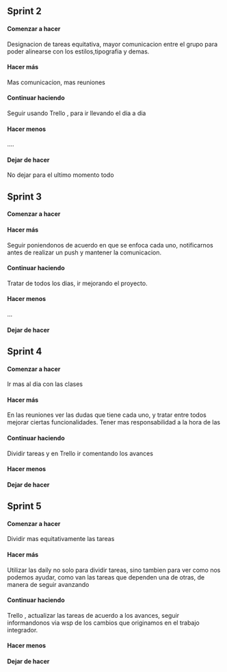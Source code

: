 
<h2>Sprint 2</h2>

<h4>Comenzar a hacer</h4>
Designacion de tareas equitativa, mayor comunicacion entre el grupo para poder alinearse con los estilos,tipografia y demas.

<h4>Hacer más</h4>
Mas comunicacion, mas reuniones

<h4>Continuar haciendo</h4>
Seguir usando Trello , para ir llevando el dia a dia

<h4>Hacer menos</h4>
....
<h4>Dejar de hacer</h4>
No dejar para el ultimo momento todo

<h2>Sprint 3</h2>
<h4>Comenzar a hacer</h4>

<h4>Hacer más</h4>
Seguir poniendonos de acuerdo en que se enfoca cada uno, notificarnos antes de realizar un push y mantener la comunicacion.

<h4>Continuar haciendo</h4>
Tratar de todos los dias, ir mejorando el proyecto.

<h4>Hacer menos</h4>
...

<h4>Dejar de hacer</h4>

<h2>Sprint 4</h2>
<h4>Comenzar a hacer</h4>
Ir mas al dia con las clases

<h4>Hacer más</h4>
En las reuniones ver las dudas que tiene cada uno, y tratar entre todos mejorar ciertas funcionalidades.
Tener mas responsabilidad a la hora de las

<h4>Continuar haciendo</h4>
Dividir tareas y en Trello ir comentando los avances

<h4>Hacer menos</h4>


<h4>Dejar de hacer</h4>

<h2>Sprint 5</h2>
<h4>Comenzar a hacer</h4>
Dividir mas equitativamente las tareas

<h4>Hacer más</h4>
Utilizar las daily no solo para dividir tareas, sino tambien para ver como nos podemos ayudar, como van las tareas que dependen una de otras, de manera de seguir avanzando

<h4>Continuar haciendo</h4>
Trello , actualizar las tareas de acuerdo a los avances, seguir informandonos via wsp de los cambios que originamos en el trabajo integrador.

<h4>Hacer menos</h4>


<h4>Dejar de hacer</h4>


